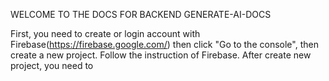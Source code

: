 WELCOME TO THE DOCS FOR BACKEND GENERATE-AI-DOCS

First, you need to create or login account with Firebase(https://firebase.google.com/) then click "Go to the console", then create a new project. Follow the instruction of Firebase.
After create new project, you need to 
